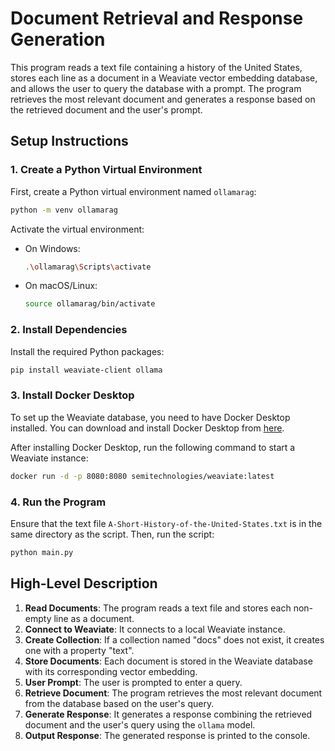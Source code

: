 # Document Retrieval and Response Generation

This program reads a text file containing a history of the United States, stores each line as a document in a Weaviate vector embedding database, and allows the user to query the database with a prompt. The program retrieves the most relevant document and generates a response based on the retrieved document and the user's prompt.

## Setup Instructions

### 1. Create a Python Virtual Environment

First, create a Python virtual environment named `ollamarag`:

```sh
python -m venv ollamarag
```

Activate the virtual environment:

- On Windows:
  ```sh
  .\ollamarag\Scripts\activate
  ```
- On macOS/Linux:
  ```sh
  source ollamarag/bin/activate
  ```

### 2. Install Dependencies

Install the required Python packages:

```sh
pip install weaviate-client ollama
```

### 3. Install Docker Desktop

To set up the Weaviate database, you need to have Docker Desktop installed. You can download and install Docker Desktop from [here](https://www.docker.com/products/docker-desktop).

After installing Docker Desktop, run the following command to start a Weaviate instance:

```sh
docker run -d -p 8080:8080 semitechnologies/weaviate:latest
```

### 4. Run the Program

Ensure that the text file `A-Short-History-of-the-United-States.txt` is in the same directory as the script. Then, run the script:

```sh
python main.py
```

## High-Level Description

1. **Read Documents**: The program reads a text file and stores each non-empty line as a document.
2. **Connect to Weaviate**: It connects to a local Weaviate instance.
3. **Create Collection**: If a collection named "docs" does not exist, it creates one with a property "text".
4. **Store Documents**: Each document is stored in the Weaviate database with its corresponding vector embedding.
5. **User Prompt**: The user is prompted to enter a query.
6. **Retrieve Document**: The program retrieves the most relevant document from the database based on the user's query.
7. **Generate Response**: It generates a response combining the retrieved document and the user's query using the `ollama` model.
8. **Output Response**: The generated response is printed to the console.

```